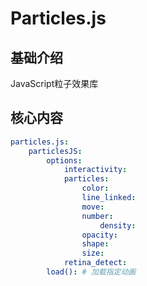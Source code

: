 # Particles.js


## 基础介绍

JavaScript粒子效果库


## 核心内容
```yaml
particles.js:
    particlesJS:
        options:
            interactivity:
            particles:
                color:
                line_linked:
                move:
                number:
                    density:
                opacity:
                shape:
                size:
            retina_detect:
        load(): # 加载指定动画
```